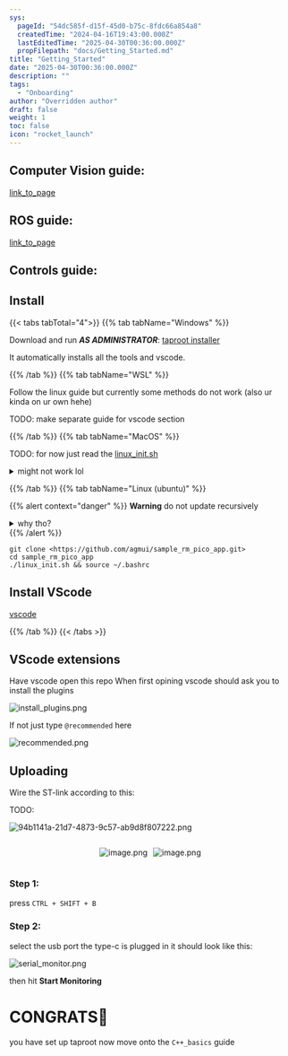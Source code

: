 ```yaml
---
sys:
  pageId: "54dc585f-d15f-45d0-b75c-8fdc66a854a8"
  createdTime: "2024-04-16T19:43:00.000Z"
  lastEditedTime: "2025-04-30T00:36:00.000Z"
  propFilepath: "docs/Getting_Started.md"
title: "Getting_Started"
date: "2025-04-30T00:36:00.000Z"
description: ""
tags:
  - "Onboarding"
author: "Overridden author"
draft: false
weight: 1
toc: false
icon: "rocket_launch"
---
```


## Computer Vision guide:

[link_to_page](86d45bc0-388b-4d26-8848-44f255f73d0e)

## ROS guide:

[link_to_page](3c76c1de-ec8f-46d6-8b0a-294005edc2d5)

## Controls guide:

## Install

{{< tabs tabTotal="4">}}
{{% tab tabName="Windows" %}}

Download and run _**AS ADMINISTRATOR**_: [taproot installer](https://github.com/Thornbots/TeachingFreshies/releases/tag/1.0)

It automatically installs all the tools and vscode.

{{% /tab %}}
{{% tab tabName="WSL" %}}

Follow the linux guide but currently some methods do not work (also ur kinda on ur own hehe)

TODO: make separate guide for vscode section

{{% /tab %}}
{{% tab tabName="MacOS" %}}

TODO: for now just read the [linux_init.sh](https://github.com/agmui/sample_rm_pico_app/blob/main/linux_init.sh)

<details>
<summary>might not work lol</summary>

`brew install libusb pkg-config`

Next install: [vscode](https://code.visualstudio.com/Download)

</details>

{{% /tab %}}
{{% tab tabName="Linux (ubuntu)" %}}

{{% alert context="danger" %}}
**Warning** do not update recursively
<details>
<summary>why tho?</summary>
There are some submodules that may go on for a while (like tinyusb) and I highly
recommend you don't need to get them.
If you want to see what submodules I update just look in `linux_init.sh`
</details>
{{% /alert %}}

```shell
git clone <https://github.com/agmui/sample_rm_pico_app.git>
cd sample_rm_pico_app
./linux_init.sh && source ~/.bashrc
```

## Install VScode

[vscode](https://code.visualstudio.com/Download)

{{% /tab %}}
{{< /tabs >}}

## VScode extensions

Have vscode open this repo
When first opining vscode should ask you to install the plugins

![install_plugins.png](https://prod-files-secure.s3.us-west-2.amazonaws.com/d518164a-d88e-44d1-a4ee-3adb3bd8bce0/89bd30f0-1825-4e77-867b-0a41ce370880/install_plugins.png?X-Amz-Algorithm=AWS4-HMAC-SHA256&X-Amz-Content-Sha256=UNSIGNED-PAYLOAD&X-Amz-Credential=ASIAZI2LB466VAM3GGET%2F20250616%2Fus-west-2%2Fs3%2Faws4_request&X-Amz-Date=20250616T132613Z&X-Amz-Expires=3600&X-Amz-Security-Token=IQoJb3JpZ2luX2VjEHUaCXVzLXdlc3QtMiJGMEQCIA9Lv%2B%2FNJOiFHz6NtvTsmK%2BxCzBKMwo4SnAbldx1AqvfAiABG3vEPcjKvQSIOwKMt0mGd9%2BbPrJ9ob1dnICcwPypMCr%2FAwheEAAaDDYzNzQyMzE4MzgwNSIMrRpUiULMK7%2B9jynzKtwDtMCab%2BrsCsvFHKFAdsMTMpWXGtqIHNR4TyXFOX2KXaZxRKt8zOVZRcoN%2BFEOrr0A9pkJTzqsB%2FNiPDzQetBm08RqATRBly2WMqLExMFaRjfSJoe7AMgym%2BtxGLhVqHPIF8zYx1U%2Bz13epVI1xplebVer5MR6ofbICLWe1eDG8fuiXMWBbmEeBqlBXubYfc%2FIiFhZ0sbc65ljDQsv5gZ3jsu7RZFhfciVZFl9KkqnRdcWDp%2FvCW%2FSpj3GH3ZLEYfmZk2Za%2F3TS8mguHMEcEEkHTRWjDWTavW%2FcwvxdGE77kvTefNa3F1GugyK3QAoqfAIJ7CBOJ3IUlSfwOAL90Aht%2BNpugz8gvuyBCI%2F1eAfcvKwk2wSBa0g1kor27aR6%2Bq5Aab2MRtqyF9X%2F7l4%2FP1elW3xelBk9rgmco%2FOXksXipBWhRmeifdEiF5dA79OYzmXkYBaLP37uk4ZXjlzE3GcW2Eh2cBJfVX3BzCqsqdYlHKpHCOxp37zIH77SK8lDV%2FzYGszfq2bDWNCwUqaBOSfl2mtUdEfuQHLQZZxs7RDC162HwMwh%2FnAx4WP5m39s7yLwHQc6QhlkcxQCcWzuEt4YFEqIOZtPB93L2fBFXJWz2q3K5ch5uC16COfnOAwtJvAwgY6pgEBmvPGSbrrKVA6WRYVJvUgUZKC5aNWAYu8Yl%2B2Zd%2BjUAX0rx%2B3s9osbUi00UYksoQt607vaobQ2pYnRm2DZXgFPST%2Bu4f6FGe4h6I807Ploj2Mit9cpyiIKvcG%2FXJDtNdjHhPvez2Z5htSXJhcdNyW1pGRmFoFqnH%2B3lepHI5JoCN4LgKiP4%2BJUuMcsemT5TZKpq1HlNXhkiYEuRcBRmeFvsej6pbK&X-Amz-Signature=a8c495304ab5cb27ad5590370a43c2885e17bc8235f9dea64c779b16e125ba76&X-Amz-SignedHeaders=host&x-amz-checksum-mode=ENABLED&x-id=GetObject)

If not just type `@recommended` here  

![recommended.png](https://prod-files-secure.s3.us-west-2.amazonaws.com/d518164a-d88e-44d1-a4ee-3adb3bd8bce0/61e661e9-5d85-4dfc-be0d-8d2097a5e793/recommended.png?X-Amz-Algorithm=AWS4-HMAC-SHA256&X-Amz-Content-Sha256=UNSIGNED-PAYLOAD&X-Amz-Credential=ASIAZI2LB466VAM3GGET%2F20250616%2Fus-west-2%2Fs3%2Faws4_request&X-Amz-Date=20250616T132613Z&X-Amz-Expires=3600&X-Amz-Security-Token=IQoJb3JpZ2luX2VjEHUaCXVzLXdlc3QtMiJGMEQCIA9Lv%2B%2FNJOiFHz6NtvTsmK%2BxCzBKMwo4SnAbldx1AqvfAiABG3vEPcjKvQSIOwKMt0mGd9%2BbPrJ9ob1dnICcwPypMCr%2FAwheEAAaDDYzNzQyMzE4MzgwNSIMrRpUiULMK7%2B9jynzKtwDtMCab%2BrsCsvFHKFAdsMTMpWXGtqIHNR4TyXFOX2KXaZxRKt8zOVZRcoN%2BFEOrr0A9pkJTzqsB%2FNiPDzQetBm08RqATRBly2WMqLExMFaRjfSJoe7AMgym%2BtxGLhVqHPIF8zYx1U%2Bz13epVI1xplebVer5MR6ofbICLWe1eDG8fuiXMWBbmEeBqlBXubYfc%2FIiFhZ0sbc65ljDQsv5gZ3jsu7RZFhfciVZFl9KkqnRdcWDp%2FvCW%2FSpj3GH3ZLEYfmZk2Za%2F3TS8mguHMEcEEkHTRWjDWTavW%2FcwvxdGE77kvTefNa3F1GugyK3QAoqfAIJ7CBOJ3IUlSfwOAL90Aht%2BNpugz8gvuyBCI%2F1eAfcvKwk2wSBa0g1kor27aR6%2Bq5Aab2MRtqyF9X%2F7l4%2FP1elW3xelBk9rgmco%2FOXksXipBWhRmeifdEiF5dA79OYzmXkYBaLP37uk4ZXjlzE3GcW2Eh2cBJfVX3BzCqsqdYlHKpHCOxp37zIH77SK8lDV%2FzYGszfq2bDWNCwUqaBOSfl2mtUdEfuQHLQZZxs7RDC162HwMwh%2FnAx4WP5m39s7yLwHQc6QhlkcxQCcWzuEt4YFEqIOZtPB93L2fBFXJWz2q3K5ch5uC16COfnOAwtJvAwgY6pgEBmvPGSbrrKVA6WRYVJvUgUZKC5aNWAYu8Yl%2B2Zd%2BjUAX0rx%2B3s9osbUi00UYksoQt607vaobQ2pYnRm2DZXgFPST%2Bu4f6FGe4h6I807Ploj2Mit9cpyiIKvcG%2FXJDtNdjHhPvez2Z5htSXJhcdNyW1pGRmFoFqnH%2B3lepHI5JoCN4LgKiP4%2BJUuMcsemT5TZKpq1HlNXhkiYEuRcBRmeFvsej6pbK&X-Amz-Signature=290cedd161bd6b1c710257ee54bc11198398ab372a984a2f97132d8231c1ff44&X-Amz-SignedHeaders=host&x-amz-checksum-mode=ENABLED&x-id=GetObject)

## Uploading

Wire the ST-link according to this:

TODO:

![94b1141a-21d7-4873-9c57-ab9d8f807222.png](https://prod-files-secure.s3.us-west-2.amazonaws.com/d518164a-d88e-44d1-a4ee-3adb3bd8bce0/e5fad17d-ab82-4300-9f4c-505ab4b1202c/94b1141a-21d7-4873-9c57-ab9d8f807222.png?X-Amz-Algorithm=AWS4-HMAC-SHA256&X-Amz-Content-Sha256=UNSIGNED-PAYLOAD&X-Amz-Credential=ASIAZI2LB466VAM3GGET%2F20250616%2Fus-west-2%2Fs3%2Faws4_request&X-Amz-Date=20250616T132613Z&X-Amz-Expires=3600&X-Amz-Security-Token=IQoJb3JpZ2luX2VjEHUaCXVzLXdlc3QtMiJGMEQCIA9Lv%2B%2FNJOiFHz6NtvTsmK%2BxCzBKMwo4SnAbldx1AqvfAiABG3vEPcjKvQSIOwKMt0mGd9%2BbPrJ9ob1dnICcwPypMCr%2FAwheEAAaDDYzNzQyMzE4MzgwNSIMrRpUiULMK7%2B9jynzKtwDtMCab%2BrsCsvFHKFAdsMTMpWXGtqIHNR4TyXFOX2KXaZxRKt8zOVZRcoN%2BFEOrr0A9pkJTzqsB%2FNiPDzQetBm08RqATRBly2WMqLExMFaRjfSJoe7AMgym%2BtxGLhVqHPIF8zYx1U%2Bz13epVI1xplebVer5MR6ofbICLWe1eDG8fuiXMWBbmEeBqlBXubYfc%2FIiFhZ0sbc65ljDQsv5gZ3jsu7RZFhfciVZFl9KkqnRdcWDp%2FvCW%2FSpj3GH3ZLEYfmZk2Za%2F3TS8mguHMEcEEkHTRWjDWTavW%2FcwvxdGE77kvTefNa3F1GugyK3QAoqfAIJ7CBOJ3IUlSfwOAL90Aht%2BNpugz8gvuyBCI%2F1eAfcvKwk2wSBa0g1kor27aR6%2Bq5Aab2MRtqyF9X%2F7l4%2FP1elW3xelBk9rgmco%2FOXksXipBWhRmeifdEiF5dA79OYzmXkYBaLP37uk4ZXjlzE3GcW2Eh2cBJfVX3BzCqsqdYlHKpHCOxp37zIH77SK8lDV%2FzYGszfq2bDWNCwUqaBOSfl2mtUdEfuQHLQZZxs7RDC162HwMwh%2FnAx4WP5m39s7yLwHQc6QhlkcxQCcWzuEt4YFEqIOZtPB93L2fBFXJWz2q3K5ch5uC16COfnOAwtJvAwgY6pgEBmvPGSbrrKVA6WRYVJvUgUZKC5aNWAYu8Yl%2B2Zd%2BjUAX0rx%2B3s9osbUi00UYksoQt607vaobQ2pYnRm2DZXgFPST%2Bu4f6FGe4h6I807Ploj2Mit9cpyiIKvcG%2FXJDtNdjHhPvez2Z5htSXJhcdNyW1pGRmFoFqnH%2B3lepHI5JoCN4LgKiP4%2BJUuMcsemT5TZKpq1HlNXhkiYEuRcBRmeFvsej6pbK&X-Amz-Signature=4130fe55e6c348fe553d973d4d686088ebfc37813d24c64f9b644c6cd48fa9f2&X-Amz-SignedHeaders=host&x-amz-checksum-mode=ENABLED&x-id=GetObject)

<div style="display: flex;flex-direction: row; column-gap:10px; max-width: 630px;justify-content: center;">
<div>

![image.png](https://prod-files-secure.s3.us-west-2.amazonaws.com/d518164a-d88e-44d1-a4ee-3adb3bd8bce0/210ecb78-1116-4d7b-b9b7-2292f66fa2c2/image.png?X-Amz-Algorithm=AWS4-HMAC-SHA256&X-Amz-Content-Sha256=UNSIGNED-PAYLOAD&X-Amz-Credential=ASIAZI2LB466QOU3MEC3%2F20250616%2Fus-west-2%2Fs3%2Faws4_request&X-Amz-Date=20250616T132615Z&X-Amz-Expires=3600&X-Amz-Security-Token=IQoJb3JpZ2luX2VjEHUaCXVzLXdlc3QtMiJHMEUCIQDiL5%2FXVhZl7Y56vRUOrAQqb1c548JawdWgdZPg%2FMYOqAIgHqXHbeYYoDE75nepbDpDLEtJDsohJ1voQrH0dTVbkqoq%2FwMIXRAAGgw2Mzc0MjMxODM4MDUiDHqDiJyDKPdBUzrfGyrcAw4xioSQvgPsj0ATnootdVlrphzRxgBi8yt1YuUuMHn%2FyPjXKFw2CMxGCPv0CoJgjGl2v3fix3k05np1WH%2Ftl7UQsX5vPr3ee5cXeB7SKgvJmgdNUuWrhEcSVZ9bdBQp%2FKHdhcSP5G3WjNP03LLF8NaVuBO6ZW%2BZlzTQ2XVmN%2FJmvIhYiFtKz2f%2Bh8NuOrpK4U7RO%2BDy0cCfp0gmTdICGZeXGUS3ZFh60c6DGUxpV5wstnjW9ohturIPgASIGISNluB3WYj7KXo2jfphGn9CBCSsbwAvVER%2B%2FXbWtuHIElMtCvyLPGlvcjo5t8iHygtY6tBlG2HH9ZNDDx69ypJ3xahfZQnrXKJn%2BV8SmuD1nBruYX7OsE6SffwfuuFdkS32eJQ5sy5LhUPD1dW63ywkPtM32rRESxq9FpE8GglCvmKOP4b9WejgxY9jdMQBe1W5%2FD2gyLP2iBZa5VZlu111oz0T9urEJsY5vOuii0hW5gQKJlfCX7c8GN%2F4gOkpudhew3qwQmspQMLw97aV0OyZw6pLF2LFnKTKIWsmfiIqLGa0ibUPuOMUR5CuN8fnXjj5rRjsqDscpg1E39WgG3nnHhIrx3MRthS%2FoB1IpJF9wUbMLCPAuXoOKwCBKfgbMMaawMIGOqUBWuTHBTW8ki3NGt5danHDhGst%2Frgewku9ep99QmED7iiEFw3CJ7Gl9QNKxGe2L9HoVd56ZLyIIC%2FTOD3CLIacpf0E3Wgk78lZ8uT2oSV7DEc4GyrvzPbgM7aiw2ConMXDQJZ2e53LgKubVXxSjjA%2Bhr5OSVmNWwYEBZhO84RaKYDcRzhz7ZjsxLGRlJQNF0jQCeLBQ%2BXdrSFPmwliFRXB5jD72rSN&X-Amz-Signature=aacb9de61d912e832bd9fae3f36f7b831ac7639b04632ec3b0729ddbaf2f715f&X-Amz-SignedHeaders=host&x-amz-checksum-mode=ENABLED&x-id=GetObject)

</div>
<div>

![image.png](https://prod-files-secure.s3.us-west-2.amazonaws.com/d518164a-d88e-44d1-a4ee-3adb3bd8bce0/33a0fd0f-8ca6-4a86-8e09-26e95ded1fff/image.png?X-Amz-Algorithm=AWS4-HMAC-SHA256&X-Amz-Content-Sha256=UNSIGNED-PAYLOAD&X-Amz-Credential=ASIAZI2LB4662NUZ4SKO%2F20250616%2Fus-west-2%2Fs3%2Faws4_request&X-Amz-Date=20250616T132615Z&X-Amz-Expires=3600&X-Amz-Security-Token=IQoJb3JpZ2luX2VjEHUaCXVzLXdlc3QtMiJGMEQCIDBy1Vo5nTSum9esaXj2qf47iiarLj2g3kySLvRoJuLlAiBXUvz4ir9OgqPxCcVC93RNyjOUaGBiP4SjBCJ2RzrCdyr%2FAwheEAAaDDYzNzQyMzE4MzgwNSIMDigAk0Z8gLut7fbmKtwDGyX2NLboLQ76CV6U9LbFhqZUrbQmz0x%2FVjQuJKM644VLCeNPYXmS4Cc4pfr3Ir%2F6m8PrUUeNKhFtlUyGjnvWGzXlvliAvOv1tuL3zAO18anFb%2BhHqbS2VebmAxyqm3Bdd0Q%2BxUIVGmFvq%2B5JFttARfql7g7yPJTj8wpri6mlMHMrljZvcOl7xqJXXogDjydoVKHh1IHud4H2QgRsa2vr9qtWgegBDKcTKY0Brw9cQh8hMTOOSgeodss31%2BFLpwVEHsPf5bUYW95cuvWidVxnF%2BUhF4kxFu4LXqsHzQGDG9k1LJBtL5WZhINb4IfbCxasThgmSOwzB4jQ0p1ey1LjGTDI1FXWy1ENsTOqDpSfG7wyZA3oMz%2FmP7pV2kQjsbLv4UPaKisRdgqiOdo7UdMmu9lvOV4iTmqyiOhYBQ0FkPjmS4HASsM5lRnOzeNH6AyZqzUArL4UmzasZwHMAQKBMmS%2Bvk6Bf%2BOAdIr08FoRG2x%2Bl79KwIbdOVD4rWyQkX8o8pvj5nO8KMMcFmpS3XRxpRUrXJskc1J5tcziLVBG96oAoP5RTkgjMAlL7dRExAupsdTk2AzalRQJ7ef%2FPbahgJAlKGQgud3jBcixiukE%2FcQzeD8NljnBZbUQSckw7JnAwgY6pgHdRNkzp8TYn6yGABvJQ6ZUGvSPmWNaQeiZQ5LZ%2FKyvxQgmNfNzyjcE0cRDVH1NDngVr8V0BTtWjALSDzq1e5L7fLb3UxrX%2BWjagsabBvyJH1ZWh%2B0zq1poIQJYRVplQjL%2BuB521i3wTIYTK2oHpyTBd%2FdaH3RKI3k34KQQxCcVDKuzKMolvp20vTNKivPhVT8lW83VNEzY%2FXYnNiYhS4JDIaU9ZMKf&X-Amz-Signature=80a96e6a8e9270f4d844e0cd7da80e7c2c76e63c5f962667cf44141dc9aec39b&X-Amz-SignedHeaders=host&x-amz-checksum-mode=ENABLED&x-id=GetObject)

</div>
</div>

### Step 1:

press `CTRL + SHIFT + B`

### Step 2:

select the usb port the type-c is plugged in it should look like this:

![serial_monitor.png](https://prod-files-secure.s3.us-west-2.amazonaws.com/d518164a-d88e-44d1-a4ee-3adb3bd8bce0/f03f4774-05d4-4393-b6a0-d5efb6d315ab/serial_monitor.png?X-Amz-Algorithm=AWS4-HMAC-SHA256&X-Amz-Content-Sha256=UNSIGNED-PAYLOAD&X-Amz-Credential=ASIAZI2LB466VAM3GGET%2F20250616%2Fus-west-2%2Fs3%2Faws4_request&X-Amz-Date=20250616T132613Z&X-Amz-Expires=3600&X-Amz-Security-Token=IQoJb3JpZ2luX2VjEHUaCXVzLXdlc3QtMiJGMEQCIA9Lv%2B%2FNJOiFHz6NtvTsmK%2BxCzBKMwo4SnAbldx1AqvfAiABG3vEPcjKvQSIOwKMt0mGd9%2BbPrJ9ob1dnICcwPypMCr%2FAwheEAAaDDYzNzQyMzE4MzgwNSIMrRpUiULMK7%2B9jynzKtwDtMCab%2BrsCsvFHKFAdsMTMpWXGtqIHNR4TyXFOX2KXaZxRKt8zOVZRcoN%2BFEOrr0A9pkJTzqsB%2FNiPDzQetBm08RqATRBly2WMqLExMFaRjfSJoe7AMgym%2BtxGLhVqHPIF8zYx1U%2Bz13epVI1xplebVer5MR6ofbICLWe1eDG8fuiXMWBbmEeBqlBXubYfc%2FIiFhZ0sbc65ljDQsv5gZ3jsu7RZFhfciVZFl9KkqnRdcWDp%2FvCW%2FSpj3GH3ZLEYfmZk2Za%2F3TS8mguHMEcEEkHTRWjDWTavW%2FcwvxdGE77kvTefNa3F1GugyK3QAoqfAIJ7CBOJ3IUlSfwOAL90Aht%2BNpugz8gvuyBCI%2F1eAfcvKwk2wSBa0g1kor27aR6%2Bq5Aab2MRtqyF9X%2F7l4%2FP1elW3xelBk9rgmco%2FOXksXipBWhRmeifdEiF5dA79OYzmXkYBaLP37uk4ZXjlzE3GcW2Eh2cBJfVX3BzCqsqdYlHKpHCOxp37zIH77SK8lDV%2FzYGszfq2bDWNCwUqaBOSfl2mtUdEfuQHLQZZxs7RDC162HwMwh%2FnAx4WP5m39s7yLwHQc6QhlkcxQCcWzuEt4YFEqIOZtPB93L2fBFXJWz2q3K5ch5uC16COfnOAwtJvAwgY6pgEBmvPGSbrrKVA6WRYVJvUgUZKC5aNWAYu8Yl%2B2Zd%2BjUAX0rx%2B3s9osbUi00UYksoQt607vaobQ2pYnRm2DZXgFPST%2Bu4f6FGe4h6I807Ploj2Mit9cpyiIKvcG%2FXJDtNdjHhPvez2Z5htSXJhcdNyW1pGRmFoFqnH%2B3lepHI5JoCN4LgKiP4%2BJUuMcsemT5TZKpq1HlNXhkiYEuRcBRmeFvsej6pbK&X-Amz-Signature=2cbcb3331bb2ed910d25a8615a2d6cd7620ef86409176eed50b4662ea0587881&X-Amz-SignedHeaders=host&x-amz-checksum-mode=ENABLED&x-id=GetObject)

then hit **Start Monitoring**

# CONGRATS🎉

you have set up taproot now move onto the `C++_basics` guide
